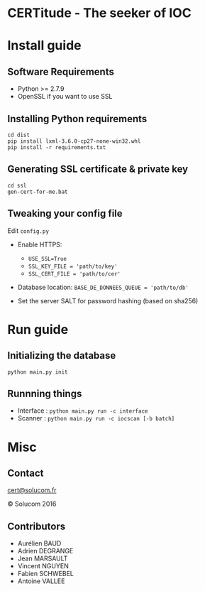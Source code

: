 CERTitude - The seeker of IOC
=============

# Install guide

## Software Requirements

- Python >= 2.7.9
- OpenSSL if you want to use SSL


## Installing Python requirements

```batch
cd dist
pip install lxml-3.6.0-cp27-none-win32.whl
pip install -r requirements.txt
```


## Generating SSL certificate & private key

```batch
cd ssl
gen-cert-for-me.bat
```


## Tweaking your config file

Edit `config.py`

- Enable HTTPS:
    - `USE_SSL=True`
    - `SSL_KEY_FILE = 'path/to/key'`
    - `SSL_CERT_FILE = 'path/to/cer'`
    
- Database location: `BASE_DE_DONNEES_QUEUE = 'path/to/db'`
- Set the server SALT for password hashing (based on sha256)


# Run guide

## Initializing the database

`python main.py init`


## Runnning things

- Interface : `python main.py run -c interface`
- Scanner : `python main.py run -c iocscan [-b batch]`


# Misc

## Contact

cert@solucom.fr

&copy; Solucom 2016


## Contributors

- Aurélien BAUD
- Adrien DEGRANGE
- Jean MARSAULT
- Vincent NGUYEN
- Fabien SCHWEBEL
- Antoine VALLEE
